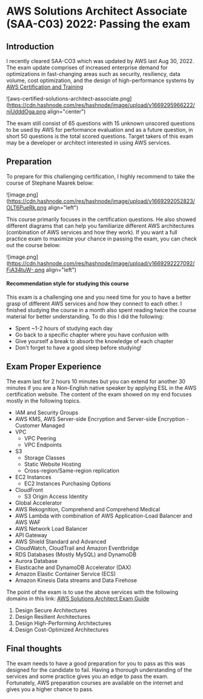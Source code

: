 # AWS Solutions Architect Associate (SAA-C03) 2022: Passing the exam

## Introduction
I recently cleared SAA-CO3 which was updated by AWS last Aug 30, 2022. The exam update comprises of increased enterprise demand for optimizations in fast-changing areas such as security, resiliency, data volume, cost optimization, and the design of high-performance systems by [AWS Certification and Training](https://aws.amazon.com/blogs/training-and-certification/aws-certified-solutions-architect-associate-exam-updated-to-align-with-latest-trends-and-innovations/)


![aws-certified-solutions-architect-associate.png](https://cdn.hashnode.com/res/hashnode/image/upload/v1669295966222/njUdddOga.png align="center")

The exam still consist of 65 questions with 15 unknown unscored questions to be used by AWS for performance evaluation and as a future question, in short 50 questions is the total scored questions. Target takers of this exam may be a developer or architect interested in using AWS services.

## Preparation
To prepare for this challenging certification, I highly recommend to take the course of Stephane Maarek below:

![image.png](https://cdn.hashnode.com/res/hashnode/image/upload/v1669292052823/OLT6PueRk.png align="left")

This course primarily focuses in the certification questions. He also showed different diagrams that can help you familiarize different AWS architectures (combination of AWS services and how they work). If you want a full practice exam to maximize your chance in passing the exam, you can check out the course below:

![image.png](https://cdn.hashnode.com/res/hashnode/image/upload/v1669292227092/FiA34tuW-.png align="left")

#### Recommendation style for studying this course
This exam is a challenging one and you need time for you to have a better grasp of different AWS services and how they connect to each other. I finished studying the course in a month also spent reading twice the course material for better understanding. To do this I did the following:

- Spent ~1-2 hours of studying each day
- Go back to a specific chapter where you have confusion with
- Give yourself a break to absorb the knowledge of each chapter
- Don't forget to have a good sleep before studying!

## Exam Proper Experience
The exam last for 2 hours 10 minutes but you can extend for another 30 minutes if you are a Non-English native speaker by applying ESL in the AWS certification website. The content of the exam showed on my end focuses mostly in the following topics.


- IAM and Security Groups
- AWS KMS, AWS Server-side Encryption and Server-side Encryption - Customer Managed
- VPC
  - VPC Peering
  - VPC Endpoints
- S3
  - Storage Classes
  - Static Website Hosting
  - Cross-region/Same-region replication
- EC2 Instances
  - EC2 Instances Purchasing Options
- CloudFront
  - S3 Origin Access Identity
- Global Accelerator
- AWS Rekognition, Comprehend and Comprehend Medical
- AWS Lambda with combination of AWS Application-Load Balancer and AWS WAF
- AWS Network Load Balancer
- API Gateway
- AWS Shield Standard and Advanced
- CloudWatch, CloudTrail and Amazon Eventbridge
- RDS Databases (Mostly MySQL) and DynamoDB
- Aurora Database
- Elasticache and DynamoDB Accelerator (DAX)
- Amazon Elastic Container Service (ECS)
- Amazon Kinesis Data streams and Data Firehose

The point of the exam is to use the above services with the following domains in this link: [AWS Solutions Architect Exam Guide](https://d1.awsstatic.com/training-and-certification/docs-sa-assoc/AWS-Certified-Solutions-Architect-Associate_Exam-Guide.pdf)

1. Design Secure Architectures
2. Design Resilient Architectures
3. Design High-Performing Architectures
4. Design Cost-Optimized Architectures 

## Final thoughts
The exam needs to have a good preparation for you to pass as this was designed for the candidate to fail. Having a thorough understanding of the services and some practice gives you an edge to pass the exam. Fortunately, AWS preparation courses are available on the internet and gives you a higher chance to pass.




























